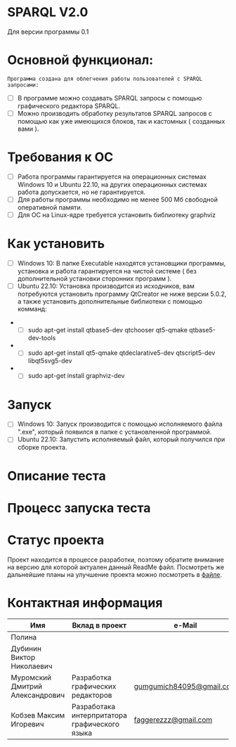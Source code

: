 # SPARQL V2.0
Для версии программы 0.1

# Основной функционал:
	Программа создана для облегчения работы пользователей с SPARQL запросами: 
- [ ] В программе можно создавать SPARQL запросы с помощью графического редактора SPARQL. 
- [ ] Можно производить обработку результатов SPARQL запросов с помощью как уже имеющихся блоков, так и кастомных ( созданных вами ).

# Требования к ОС
- [ ] Работа программы гарантируется на операционных системах Windows 10 и Ubuntu 22.10, на других операционных системах работа допускается, но не гарантируется.
- [ ] Для работы программы необходимо не менее 500 Мб свободной оперативной памяти.
- [ ] Для ОС на Linux-ядре требуется установить библиотеку graphviz 

# Как установить 
- [ ] Windows 10: В папке Executable находятся установщики программы, установка и работа гарантируется на чистой системе ( без дополнительной установки сторонних программ ).
- [ ] Ubuntu 22.10: Установка производится из исходников, вам потребуются установить программу QtCreator не ниже версии 5.0.2, а также установить дополнительные библиотеки с помощью комманд: 
- - [ ] sudo apt-get install qtbase5-dev qtchooser qt5-qmake qtbase5-dev-tools
- - [ ] sudo apt-get install qt5-qmake qtdeclarative5-dev qtscript5-dev libqt5svg5-dev
- - [ ] sudo apt-get install graphviz-dev

# Запуск
- [ ] Windows 10: Запуск производится с помощью исполняемого файла ".exe", который появился в папке с установленной программой. 
- [ ] Ubuntu 22.10: Запустить исполняемый файл, который получился при сборке проекта.

# Описание теста

# Процесс запуска теста

# Статус проекта
Проект находится в процессе разработки, поэтому обратите внимание на версию для которой актуален данный ReadMe файл. Посмотреть же дальнейшие планы на улучшение проекта можно посмотреть в [файле](https://github.com/GrumpyMonka/SPARQL_v2.0/blob/main/Tasks).

# Контактная информация
|Имя|Вклад в проект|e-Mail|
|---|---|---|
|Полина|||
|Дубинин Виктор Николаевич||| 
|Муромский Дмитрий Александрович|Разработка графических редакторов|gumgumich84095@gmail.com|
|Кобзев Максим Игоревич|Разработака интерпритатора графического языка|faggerezzz@gmail.com|